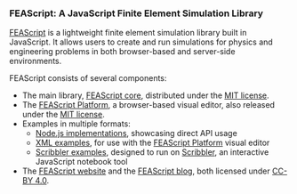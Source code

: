 ### FEAScript: A JavaScript Finite Element Simulation Library

<a href="https://feascript.com/" target="_blank">FEAScript</a> is a lightweight finite element simulation library built in JavaScript. It allows users to create and run simulations for physics and engineering problems in both browser-based and server-side environments.

FEAScript consists of several components:

- The main library, [FEAScript core](https://github.com/FEAScript/FEAScript), distributed under the [MIT license](https://github.com/FEAScript/FEAScript-core/blob/main/LICENSE).
- The [FEAScript Platform](https://github.com/FEAScript/FEAScript-platform), a browser-based visual editor, also released under the [MIT license](https://github.com/FEAScript/FEAScript-platform/blob/main/LICENSE).
- Examples in multiple formats:
  - [Node.js implementations](https://github.com/FEAScript/FEAScript-core/tree/main/examples), showcasing direct API usage
  - [XML examples](https://github.com/FEAScript/FEAScript-platform/tree/main/examples), for use with the [FEAScript Platform](https://platform.feascript.com/) visual editor
  - [Scribbler examples](https://github.com/nikoscham/FEAScript-Scribbler-examples), designed to run on [Scribbler](https://scribbler.live/), an interactive JavaScript notebook tool
- The [FEAScript website](https://github.com/FEAScript/FEAScript-website) and the [FEAScript blog](https://github.com/FEAScript/FEAScript-blog), both licensed under [CC-BY 4.0](https://github.com/FEAScript/FEAScript-website/blob/main/LICENSE).
